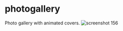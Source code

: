 # photogallery
Photo gallery with animated covers.
![screenshot 156](https://user-images.githubusercontent.com/28616709/41435562-1405550e-6fd4-11e8-9bc0-e2d62a5b1a01.png)
